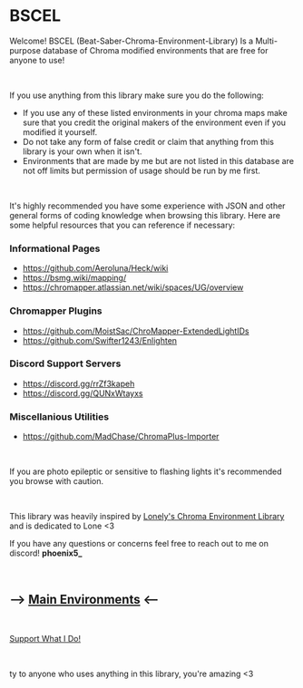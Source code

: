 # BSCEL
Welcome! BSCEL (Beat-Saber-Chroma-Environment-Library) Is a Multi-purpose database of Chroma modified environments that are free for anyone to use!

<br>

If you use anything from this library make sure you do the following:
- If you use any of these listed environments in your chroma maps make sure that you credit the original makers of the environment even if you modified it yourself.
- Do not take any form of false credit or claim that anything from this library is your own when it isn't.
- Environments that are made by me but are not listed in this database are not off limits but permission of usage should be run by me first.

<br>

It's highly recommended you have some experience with JSON and other general forms of coding knowledge when browsing this library. Here are some helpful resources that you can reference if necessary:

### Informational Pages
- https://github.com/Aeroluna/Heck/wiki
- https://bsmg.wiki/mapping/
- https://chromapper.atlassian.net/wiki/spaces/UG/overview
### Chromapper Plugins
- https://github.com/MoistSac/ChroMapper-ExtendedLightIDs
- https://github.com/Swifter1243/Enlighten
### Discord Support Servers
- https://discord.gg/rrZf3kapeh
- https://discord.gg/QUNxWtayxs
### Miscellanious Utilities
- https://github.com/MadChase/ChromaPlus-Importer

<br>

If you are photo epileptic or sensitive to flashing lights it's recommended you browse with caution.

<br>

This library was heavily inspired by [Lonely's Chroma Environment Library](https://github.com/LonelyCen/Chroma-Environments) and is dedicated to Lone <3

If you have any questions or concerns feel free to reach out to me on discord! **phoenix5_**

<br>

## --> [Main Environments](https://github.com/Phoenix-BS/BSCEL/tree/main/Main%20Environments) <--

<br>

[Support What I Do!](https://ko-fi.com/phoenixbs)

<br>

ty to anyone who uses anything in this library, you're amazing <3